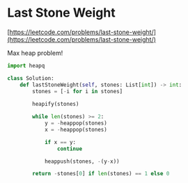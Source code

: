 # Last Stone Weight

[https://leetcode.com/problems/last-stone-weight/](https://leetcode.com/problems/last-stone-weight/)

Max heap problem!

```python
import heapq

class Solution:
    def lastStoneWeight(self, stones: List[int]) -> int:
        stones = [-i for i in stones]
        
        heapify(stones)

        while len(stones) >= 2:
            y = -heappop(stones)
            x = -heappop(stones)

            if x == y:
                continue

            heappush(stones, -(y-x))

        return -stones[0] if len(stones) == 1 else 0
```